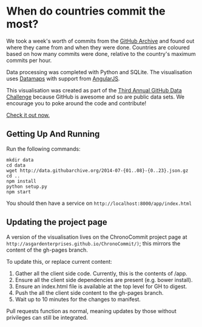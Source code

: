 # When do countries commit the most?

We took a week's worth of commits from the [GitHub Archive](http://githubarchive.org) and found out where they came from and when they were done. Countries are coloured based on how many commits were done, relative to the country's maximum commits per hour.

Data processing was completed with Python and SQLite. The visualisation uses [Datamaps](http://datamaps.github.io/) with support from [AngularJS](https://angularjs.org/).

This visualisation was created as part of the [Third Annual GitHub Data Challenge](https://github.com/blog/1864-third-annual-github-data-challenge) because GitHub is awesome and so are public data sets. We encourage you to poke around the code and contribute!

[Check it out now.](http://asgardenterprises.github.io/ChronoCommit/)

## Getting Up And Running

Run the following commands:

```
mkdir data
cd data
wget http://data.githubarchive.org/2014-07-{01..08}-{0..23}.json.gz
cd ..
npm install
python setup.py
npm start
```

You should then have a service on `http://localhost:8000/app/index.html`

## Updating the project page
A version of the visualisation lives on the ChronoCommit project page at `http://asgardenterprises.github.io/ChronoCommit/)`; this mirrors the content of the gh-pages branch.

To update this, or replace current content:
1. Gather all the client side code. Currently, this is the contents of /app.
2. Ensure all the client side dependencies are present (e.g. bower install).
3. Ensure an index.html file is available at the top level for GH to digest.
4. Push the all the client side content to the gh-pages branch.
5. Wait up to 10 minutes for the changes to manifest.

Pull requests function as normal, meaning updates by those without privileges can still be integrated.